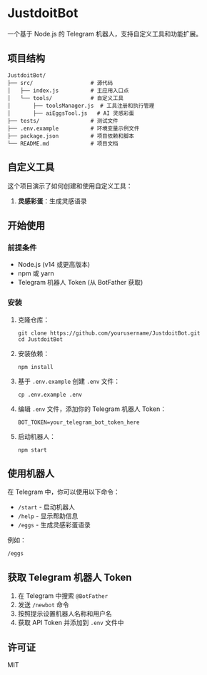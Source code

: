 # JustdoitBot

一个基于 Node.js 的 Telegram 机器人，支持自定义工具和功能扩展。

## 项目结构

```
JustdoitBot/
├── src/                  # 源代码
│   ├── index.js          # 主应用入口点
│   └── tools/            # 自定义工具
│       ├── toolsManager.js  # 工具注册和执行管理
│       ├── aiEggsTool.js   # AI 灵感彩蛋
├── tests/                # 测试文件
├── .env.example          # 环境变量示例文件
├── package.json          # 项目依赖和脚本
└── README.md             # 项目文档
```

## 自定义工具

这个项目演示了如何创建和使用自定义工具：

1. **灵感彩蛋**：生成灵感语录

## 开始使用

### 前提条件

- Node.js (v14 或更高版本)
- npm 或 yarn
- Telegram 机器人 Token (从 BotFather 获取)

### 安装

1. 克隆仓库：
   ```
   git clone https://github.com/yourusername/JustdoitBot.git
   cd JustdoitBot
   ```

2. 安装依赖：
   ```
   npm install
   ```

3. 基于 `.env.example` 创建 `.env` 文件：
   ```
   cp .env.example .env
   ```

4. 编辑 `.env` 文件，添加你的 Telegram 机器人 Token：
   ```
   BOT_TOKEN=your_telegram_bot_token_here
   ```

5. 启动机器人：
   ```
   npm start
   ```

## 使用机器人

在 Telegram 中，你可以使用以下命令：

- `/start` - 启动机器人
- `/help` - 显示帮助信息
- `/eggs` - 生成灵感彩蛋语录

例如：
```
/eggs
```

## 获取 Telegram 机器人 Token

1. 在 Telegram 中搜索 `@BotFather`
2. 发送 `/newbot` 命令
3. 按照提示设置机器人名称和用户名
4. 获取 API Token 并添加到 `.env` 文件中

## 许可证

MIT
